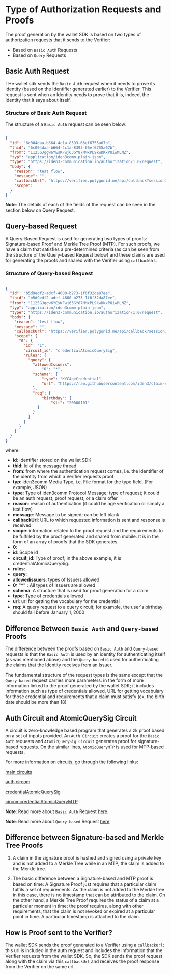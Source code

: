 # Type of Authorization Requests and Proofs

The proof generation by the wallet SDK is based on two types of authorization requests that it sends to the Verifier:

- Based on `Basic Auth` Requests
- Based on `Query` Requests 

## Basic Auth Request

THe wallet sdk sends the `Basic Auth` request when it needs to prove its identity (based on the Identifier generated earlier) to the Verifier. This request is sent when an Identity needs to prove that it is, indeed, the Identity that it says about itself. 

### Structure of Basic Auth Request

The structure of a `Basic Auth` request can be seen below:

```json

{
  "id": "6c004daa-b664-4c1a-8393-66ef6755a07b",
  "thid": "6c004daa-b664-4c1a-8393-66ef6755a07b",
  "from": "1125GJqgw6YEsKFwj63GY87MMxPL9kwDKxPUiwMLNZ",
  "typ": "application/iden3comm-plain-json",
  "type": "https://iden3-communication.io/authorization/1.0/request",
  "body": {
    "reason": "test flow",
    "message": "",
    "callbackUrl": "https://verifier.polygonid.me/api/callback?sessionId=95209",
    "scope": 
  }
}

```
**Note**: The details of each of the fields of the request can be seen in the section below on Query Request.

## Query-based Request

A Query-Based Request is used for generating two types of proofs: Signature-based Proof and Merkle Tree Proof (MTP). For such proofs, we have a claim that satisfies a pre-determined criteria (as can be seen from the structure of the Query-based Request below) and these claims are used for generating the proofs and shared with the Verifier using `callbackUrl`. 


### Structure of Query-based Request 


```json

{
  "id": "b5d9edf2-adcf-4600-b273-1f6f32da87ee",
  "thid": "b5d9edf2-adcf-4600-b273-1f6f32da87ee",
  "from": "1125GJqgw6YEsKFwj63GY87MMxPL9kwDKxPUiwMLNZ",
  "typ": "application/iden3comm-plain-json",
  "type": "https://iden3-communication.io/authorization/1.0/request",
  "body": {
    "reason": "test flow",
    "message": "",
    "callbackUrl": "https://verifier.polygonid.me/api/callback?sessionId=932469",
    "scope": {
      "0": {
        "id": "1",
        "circuit_id": "credentialAtomicQuerySig",
        "rules": {
          "query": {
            "allowedIssuers": 
                "0": "*",
            "schema": {
                "type": "KYCAgeCredential",
                "url": "https://raw.githubusercontent.com/iden3/claim-schema-vocab/main/schemas/json-ld/kyc-v2.json-ld"
            },
            "req": {
                "birthday": {
                    "$lt": "20000101"
              }
            }
          }
        }
      }
    }
  }
}

```
where:

 - **id**: Identifier stored on the wallet SDK
 - **thid**: Id of the message thread
 - **from**: from where the authentication request comes, i.e. the identifier of the identity from which a Verifier requests proof
 - **typ**: iden3comm Media Type, i.e. File format for the type field. (For example, JSON)
 - **type**: Type of iden3comm Protocol Message; type of request; it could be an auth request, proof request, or a claim offer
 - **reason**: reason of authentication (it could be age verification or simply a test flow)
 - **message**: Message to be signed; can be left blank
 - **callbackUrl**: URL to which requested information is sent and response is received
 - **scope**: information related to the proof request and the requirements to be fulfilled by the proof generated and shared from mobile. It is in the form of an array of proofs that the SDK generates. 
 - **0**: 
 - **id**: Scope id
 - **circuit_id**: Type of proof; in the above example, it is credentialAtomicQuerySig.
 - **rules**:
 - **query**:
 - **allowedissuers**: types of Issuers allowed
 - **0: "*"** : All types of Issuers are allowed
 - **schema**: A structure that is used for proof generation for a claim
 - **type**: Type of credentials allowed
 - **url**: url for getting the vocabulary for the credential
 - **req**: A query request to a query circuit; for example, the user's birthday should fall before January 1, 2000



## Difference Between `Basic Auth` and `Query-based` Proofs

The difference between the proofs based on `Basic Auth` and `Query-based` requests is that the `Basic Auth` is used by an identity for authenticating itself (as was mentioned above) and the `Query-based` is used for authenticating the claims that the Identity receives from an Issuer. 

The fundamental structure of the request types is the same except that the `Query-based` request carries more parameters: in the form of more information linked to the proof generated by the wallet SDK; it includes information such as type of credentials allowed, URL for getting vocabulary for those credential and requirements that a claim must satisfy (ex, the birth date should be more than 18) 

## Auth Circuit and AtomicQuerySig Circuit

A circuit is zero-knowledge based program that generates a zk proof based on a set of inputs provided. An `Auth Circuit` creates a proof for the `Basic Auth` requests and `AtomicQuerySig Circuit` generates proof for signature-based requests. On the similar lines, `AtomicQueryMTP` is used for MTP-based requests. 

For more information on circuits, go through the following links:

[main circuits](https://0xpolygonid.github.io/tutorials/circuits/main-circuits/)

[auth circom](https://github.com/iden3/circuits/blob/master/circuits/auth.circom)

[credentialAtomicQuerySig](https://github.com/iden3/circuits/blob/master/circuits/credentialAtomicQuerySig.circom)

[circomcredentialAtomicQueryMTP](https://github.com/iden3/circuits/blob/master/circuits/credentialAtomicQueryMTP.circom)


**Note**: Read more about `Basic Auth` Request [here](https://0xpolygonid.github.io/tutorials/verifier/verification-library/request-api-guide/#basic-auth).

**Note**: Read more about `Query-based` Request [here](https://0xpolygonid.github.io/tutorials/verifier/verification-library/request-api-guide/#query-based-auth)
   

## Difference between Signature-based and Merkle Tree Proofs

1.  A claim in the signature proof is hashed and signed using a private key and is not added to a Merkle Tree while in an MTP, the claim is added to the Merkle tree.

2. The basic difference between a Signature-based and MTP proof is based on time: A Signature Proof just requires that a particular claim fulfils a set of requirements. As the claim is not added to the Merkle tree in this case, there is no timestamp that can be attributed to the claim.  On the other hand, a Merkle Tree Proof requires the status of a claim at a particular moment in time; the proof requires, along with other requirements, that the claim is not revoked or expired at a particular point in time. A particular timestamp is attached to the claim.  


## How is Proof sent to the Verifier?

The wallet SDK sends the proof generated to a Verifier using a `callbackUrl`; this url is included in the auth request and includes the information that the Verifier requests from the wallet SDK. So, the SDK sends the proof request along with the claim via this `callbackUrl` and receives the proof response from the Verifier on the same url. 



